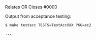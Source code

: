 <!--- See what makes a good Pull Request at : https://github.com/hashicorp/terraform-provider-aws/blob/main/docs/contributing --->

<!--- If your PR fully resolves and should automatically close the linked issue, use Closes. Otherwise, use Relates --->
Relates OR Closes #0000

Output from acceptance testing:

<!--
Replace TestAccXXX with a pattern that matches the tests affected by this PR.

Replace ec2 with the service package corresponding to your tests.

For more information on the `-run` flag, see the `go test` documentation at https://tip.golang.org/cmd/go/#hdr-Testing_flags.
-->
```
$ make testacc TESTS=TestAccXXX PKG=ec2

...
```

